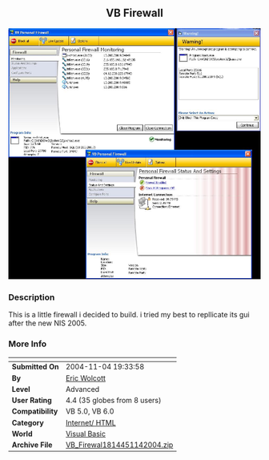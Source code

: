 ﻿<div align="center">

## VB Firewall

<img src="PIC2004114194868425.JPG">
</div>

### Description

This is a little firewall i decided to build. i tried my best to repllicate its gui after the new NIS 2005.
 
### More Info
 


<span>             |<span>
---                |---
**Submitted On**   |2004-11-04 19:33:58
**By**             |[Eric Wolcott](https://github.com/Planet-Source-Code/PSCIndex/blob/master/ByAuthor/eric-wolcott.md)
**Level**          |Advanced
**User Rating**    |4.4 (35 globes from 8 users)
**Compatibility**  |VB 5\.0, VB 6\.0
**Category**       |[Internet/ HTML](https://github.com/Planet-Source-Code/PSCIndex/blob/master/ByCategory/internet-html__1-34.md)
**World**          |[Visual Basic](https://github.com/Planet-Source-Code/PSCIndex/blob/master/ByWorld/visual-basic.md)
**Archive File**   |[VB\_Firewal1814451142004\.zip](https://github.com/Planet-Source-Code/eric-wolcott-vb-firewall__1-57098/archive/master.zip)








